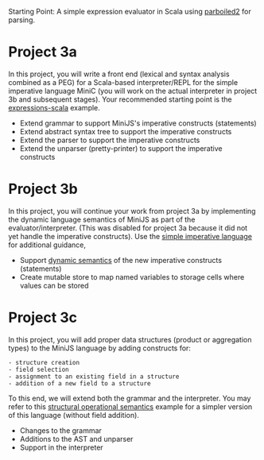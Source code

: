 Starting Point: A simple expression evaluator in Scala using
[parboiled2](https://github.com/sirthias/parboiled2) for parsing.

# Project 3a #

In this project, you will write a front end (lexical and syntax analysis combined as a PEG) for a Scala-based interpreter/REPL for the simple imperative language MiniC (you will work on the actual interpreter in project 3b and subsequent stages). Your recommended starting point is the [expressions-scala](https://github.com/LoyolaChicagoCode/expressions-scala) example.

- Extend grammar to support MiniJS's imperative constructs (statements)
- Extend abstract syntax tree to support the imperative constructs
- Extend the parser to support the imperative constructs
- Extend the unparser (pretty-printer) to support the imperative constructs

# Project 3b #

In this project, you will continue your work from project 3a by implementing the dynamic language semantics of MiniJS as part of the evaluator/interpreter. (This was disabled for project 3a because it did not yet handle the imperative constructs). Use the [simple imperative language](https://github.com/LoyolaChicagoCode/misc-scala/blob/master/src/main/scala/imperative) for additional guidance,

- Support [dynamic semantics](http://plone.cs.luc.edu/laufer-archived/teaching/473/handouts/SimpleImperative.html) of the new imperative constructs (statements)
- Create mutable store to map named variables to storage cells where values can be stored

# Project 3c #

In this project, you will add proper data structures (product or aggregation types) to the MiniJS language by adding constructs for:

    - structure creation
    - field selection
    - assignment to an existing field in a structure
    - addition of a new field to a structure

To this end, we will extend both the grammar and the interpreter. You may refer to this [structural operational semantics](http://plone.cs.luc.edu/laufer-archived/teaching/473/handouts/Records.html) example for a simpler version of this language (without field addition).

- Changes to the grammar
- Additions to the AST and unparser
- Support in the interpreter